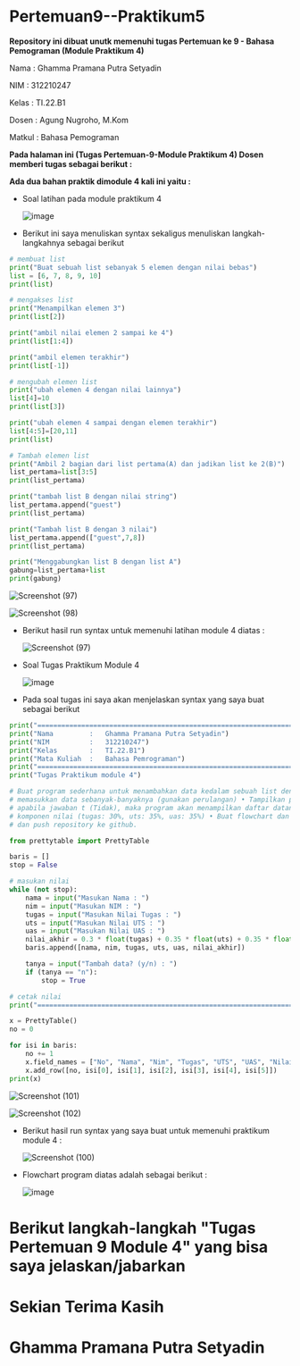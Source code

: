 # Pertemuan9--Praktikum5

**Repository ini dibuat unutk memenuhi tugas Pertemuan ke 9 - Bahasa Pemograman (Module Praktikum 4)**


Nama    :  Ghamma Pramana Putra Setyadin

NIM     :  312210247

Kelas   :  TI.22.B1

Dosen   :  Agung Nugroho, M.Kom

Matkul  :  Bahasa Pemograman

**Pada halaman ini (Tugas Pertemuan-9-Module Praktikum 4) Dosen memberi tugas sebagai berikut :**

**Ada dua bahan praktik dimodule 4 kali ini yaitu :**

- Soal latihan pada module praktikum 4

  ![image](https://user-images.githubusercontent.com/115474950/202421372-ff35dfbd-b6fd-4f65-b059-11896a7bcb75.png)

- Berikut ini saya menuliskan syntax sekaligus menuliskan langkah-langkahnya sebagai berikut

```python
# membuat list
print("Buat sebuah list sebanyak 5 elemen dengan nilai bebas")
list = [6, 7, 8, 9, 10]
print(list)

# mengakses list
print("Menampilkan elemen 3")
print(list[2])

print("ambil nilai elemen 2 sampai ke 4")
print(list[1:4])

print("ambil elemen terakhir")
print(list[-1])

# mengubah elemen list
print("ubah elemen 4 dengan nilai lainnya")
list[4]=10
print(list[3])

print("ubah elemen 4 sampai dengan elemen terakhir")
list[4:5]=[20,11]
print(list)

# Tambah elemen list
print("Ambil 2 bagian dari list pertama(A) dan jadikan list ke 2(B)")
list_pertama=list[3:5]
print(list_pertama)

print("tambah list B dengan nilai string")
list_pertama.append("guest")
print(list_pertama)

print("Tambah list B dengan 3 nilai")
list_pertama.append(["guest",7,8])
print(list_pertama)

print("Menggabungkan list B dengan list A")
gabung=list_pertama+list
print(gabung)
```

  ![Screenshot (97)](https://user-images.githubusercontent.com/115474950/202427821-f99cd8a1-67d3-4810-bfd6-1457b1565887.png)

  ![Screenshot (98)](https://user-images.githubusercontent.com/115474950/202427861-92fb38cb-8144-4c82-9857-381338599076.png)


- Berikut hasil run syntax untuk memenuhi latihan module 4 diatas :
  
  ![Screenshot (97)](https://user-images.githubusercontent.com/115474950/202426072-a92a4441-c2c3-46b8-bad0-028cbcba0f81.png)
  
- Soal Tugas Praktikum Module 4
  
  ![image](https://user-images.githubusercontent.com/115474950/202428577-1f0e5020-97d2-4f57-bba4-95b071b8f542.png)

- Pada soal tugas ini saya akan menjelaskan syntax yang saya buat sebagai berikut

```python
print("===================================================================")
print("Nama         :   Ghamma Pramana Putra Setyadin")
print("NIM          :   312210247")
print("Kelas        :   TI.22.B1")
print("Mata Kuliah  :   Bahasa Pemrograman")
print("===================================================================")
print("Tugas Praktikum module 4")

# Buat program sederhana untuk menambahkan data kedalam sebuah list dengan rincian sebagai berikut: • Progam meminta
# memasukkan data sebanyak-banyaknya (gunakan perulangan) • Tampilkan pertanyaan untuk menambah data (y/t?),
# apabila jawaban t (Tidak), maka program akan menampilkan daftar datanya. • Nilai Akhir diambil dari perhitungan 3
# komponen nilai (tugas: 30%, uts: 35%, uas: 35%) • Buat flowchart dan penjelasan programnya pada README.md. • Commit
# dan push repository ke github.

from prettytable import PrettyTable

baris = []
stop = False

# masukan nilai
while (not stop):
    nama = input("Masukan Nama : ")
    nim = input("Masukan NIM : ")
    tugas = input("Masukan Nilai Tugas : ")
    uts = input("Masukan Nilai UTS : ")
    uas = input("Masukan Nilai UAS : ")
    nilai_akhir = 0.3 * float(tugas) + 0.35 * float(uts) + 0.35 * float(uas)
    baris.append([nama, nim, tugas, uts, uas, nilai_akhir])

    tanya = input("Tambah data? (y/n) : ")
    if (tanya == "n"):
        stop = True

# cetak nilai
print("===================================================================")

x = PrettyTable()
no = 0

for isi in baris:
    no += 1
    x.field_names = ["No", "Nama", "Nim", "Tugas", "UTS", "UAS", "Nilai Akhir"]
    x.add_row([no, isi[0], isi[1], isi[2], isi[3], isi[4], isi[5]])
print(x)
```

![Screenshot (101)](https://user-images.githubusercontent.com/115474950/202728109-4f27434d-d147-48e5-aa8b-77017d9092e1.png)

![Screenshot (102)](https://user-images.githubusercontent.com/115474950/202728139-c5714570-b3ce-421d-8a15-b459eb6b0753.png)

- Berikut hasil run syntax yang saya buat untuk memenuhi praktikum module 4 :
  
  ![Screenshot (100)](https://user-images.githubusercontent.com/115474950/202728674-700302dd-1192-4f98-903d-e4286fbd9749.png)

- Flowchart program diatas adalah sebagai berikut :
  
  ![image](https://user-images.githubusercontent.com/115474950/202729421-4cbc92f8-2f77-4fb7-ac0d-13bca462849c.png)

# Berikut langkah-langkah "Tugas Pertemuan 9 Module 4" yang bisa saya jelaskan/jabarkan

# Sekian Terima Kasih

# Ghamma Pramana Putra Setyadin


